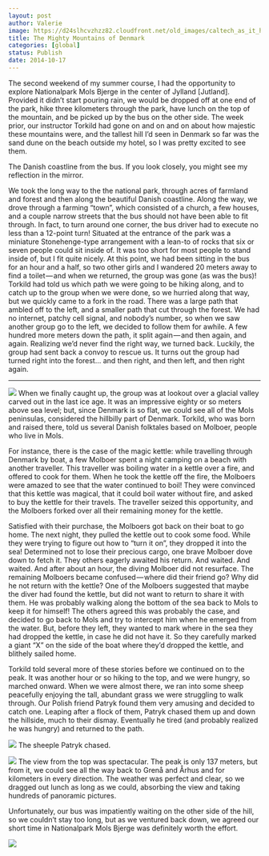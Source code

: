 ```yaml
---
layout: post
author: Valerie
image: https://d24slhcvzhzz82.cloudfront.net/old_images/caltech_as_it_happens/6a0105349b8251970b01b8d07aff2f970c.jpg
title: The Mighty Mountains of Denmark
categories: [global]
status: Publish
date: 2014-10-17
---
```


The second weekend of my summer course, I had the opportunity to explore Nationalpark Mols Bjerge in the center of Jylland [Jutland]. Provided it didn’t start pouring rain, we would be dropped off at one end of the park, hike three kilometers through the park, have lunch on the top of the mountain, and be picked up by the bus on the other side. The week prior, our instructor Torkild had gone on and on and on about how majestic these mountains were, and the tallest hill I’d seen in Denmark so far was the sand dune on the beach outside my hotel, so I was pretty excited to see them.

The Danish coastline from the bus. If you look closely, you might see my reflection in the mirror.

We took the long way to the the national park, through acres of farmland and forest and then along the beautiful Danish coastline. Along the way, we drove through a farming “town”, which consisted of a church, a few houses, and a couple narrow streets that the bus should not have been able to fit through. In fact, to turn around one corner, the bus driver had to execute no less than a 12-point turn!
Situated at the entrance of the park was a miniature Stonehenge-type arrangement with a lean-to of rocks that six or seven people could sit inside of. It was too short for most people to stand inside of, but I fit quite nicely. At this point, we had been sitting in the bus for an hour and a half, so two other girls and I wandered 20 meters away to find a toilet — and when we returned, the group was gone (as was the bus)!
Torkild had told us which path we were going to be hiking along, and to catch up to the group when we were done, so we hurried along that way, but we quickly came to a fork in the road. There was a large path that ambled off to the left, and a smaller path that cut through the forest. We had no internet, patchy cell signal, and nobody’s number, so when we saw another group go to the left, we decided to follow them for awhile. A few hundred more meters down the path, it split again — and then again, and again. Realizing we’d never find the right way, we turned back. Luckily, the group had sent back a convoy to rescue us. It turns out the group had turned right into the forest… and then right, and then left, and then right again.

---



![](https://d24slhcvzhzz82.cloudfront.net/old_images/caltech_as_it_happens/6a0105349b8251970b01b8d07aff7e970c.jpg)
When we finally caught up, the group was at lookout over a glacial valley carved out in the last ice age. It was an impressive eighty or so meters above sea level; but, since Denmark is so flat, we could see all of the Mols peninsulas, considered the hillbilly part of Denmark. Torkild, who was born and raised there, told us several Danish folktales based on Molboer, people who live in Mols.

For instance, there is the case of the magic kettle: while travelling through Denmark by boat, a few Molboer spent a night camping on a beach with another traveller. This traveller was boiling water in a kettle over a fire, and offered to cook for them. When he took the kettle off the fire, the Molboers were amazed to see that the water continued to boil! They were convinced that this kettle was magical, that it could boil water without fire, and asked to buy the kettle for their travels. The traveller seized this opportunity, and the Molboers forked over all their remaining money for the kettle.

Satisfied with their purchase, the Molboers got back on their boat to go home. The next night, they pulled the kettle out to cook some food. While they were trying to figure out how to “turn it on”, they dropped it into the sea! Determined not to lose their precious cargo, one brave Molboer dove down to fetch it. They others eagerly awaited his return. And waited. And waited. And after about an hour, the diving Molboer did not resurface. The remaining Molboers became confused — where did their friend go? Why did he not return with the kettle?
One of the Molboers suggested that maybe the diver had found the kettle, but did not want to return to share it with them. He was probably walking along the bottom of the sea back to Mols to keep it for himself! The others agreed this was probably the case, and decided to go back to Mols and try to intercept him when he emerged from the water. But, before they left, they wanted to mark where in the sea they had dropped the kettle, in case he did not have it. So they carefully marked a giant “X” on the side of the boat where they’d dropped the kettle, and blithely sailed home.

Torkild told several more of these stories before we continued on to the peak. It was another hour or so hiking to the top, and we were hungry, so marched onward. When we were almost there, we ran into some sheep peacefully enjoying the tall, abundant grass we were struggling to walk through. Our Polish friend Patryk found them very amusing and decided to catch one. Leaping after a flock of them, Patryk chased them up and down the hillside, much to their dismay. Eventually he tired (and probably realized he was hungry) and returned to the path.


![](https://d24slhcvzhzz82.cloudfront.net/old_images/caltech_as_it_happens/6a0105349b8251970b01bb079632e9970d.jpg)
The sheeple Patryk chased.


![](https://d24slhcvzhzz82.cloudfront.net/old_images/caltech_as_it_happens/6a0105349b8251970b01b7c6f10a02970b.jpg)
The view from the top was spectacular. The peak is only 137 meters, but from it, we could see all the way back to Grenå and Århus and for kilometers in every direction. The weather was perfect and clear, so we dragged out lunch as long as we could, absorbing the view and taking hundreds of panoramic pictures.

Unfortunately, our bus was impatiently waiting on the other side of the hill, so we couldn’t stay too long, but as we ventured back down, we agreed our short time in Nationalpark Mols Bjerge was definitely worth the effort.


![](https://d24slhcvzhzz82.cloudfront.net/old_images/caltech_as_it_happens/6a0105349b8251970b01b8d07b0016970c.jpg)
